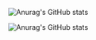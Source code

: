 
![Anurag's GitHub stats](https://github-readme-stats.vercel.app/api?username=alegau03&show_icons=true)

![Anurag's GitHub stats](https://github-readme-stats.vercel.app/api?username=alegau03&show_icons=true&theme=dark)

